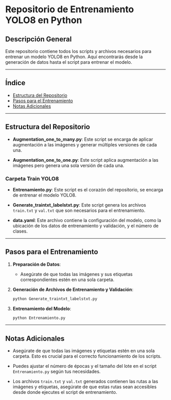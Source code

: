 # Repositorio de Entrenamiento YOLO8 en Python

## Descripción General
Este repositorio contiene todos los scripts y archivos necesarios para entrenar un modelo YOLO8 en Python. Aquí encontrarás desde la generación de datos hasta el script para entrenar el modelo.

---

## Índice
- [Estructura del Repositorio](#estructura-del-repositorio)
- [Pasos para el Entrenamiento](#pasos-para-el-entrenamiento)
- [Notas Adicionales](#notas-adicionales)

---

## Estructura del Repositorio

- **Augmentation_one_to_many.py**: Este script se encarga de aplicar augmentación a las imágenes y generar múltiples versiones de cada una.
  
- **Augmentation_one_to_one.py**: Este script aplica augmentación a las imágenes pero genera una sola versión de cada una.

### Carpeta Train YOLO8

- **Entrenamiento.py**: Este script es el corazón del repositorio, se encarga de entrenar el modelo YOLO8.
  
- **Generate_traintxt_labelstxt.py**: Este script genera los archivos `train.txt` y `val.txt` que son necesarios para el entrenamiento.

- **data.yaml**: Este archivo contiene la configuración del modelo, como la ubicación de los datos de entrenamiento y validación, y el número de clases.

---

## Pasos para el Entrenamiento

1. **Preparación de Datos**: 
    - Asegúrate de que todas las imágenes y sus etiquetas correspondientes estén en una sola carpeta.

2. **Generación de Archivos de Entrenamiento y Validación**: 
    ```bash
    python Generate_traintxt_labelstxt.py
    ```
  
3. **Entrenamiento del Modelo**: 
    ```bash
    python Entrenamiento.py
    ```

---

## Notas Adicionales

- Asegúrate de que todas las imágenes y etiquetas estén en una sola carpeta. Esto es crucial para el correcto funcionamiento de los scripts.

- Puedes ajustar el número de épocas y el tamaño del lote en el script `Entrenamiento.py` según tus necesidades.

- Los archivos `train.txt` y `val.txt` generados contienen las rutas a las imágenes y etiquetas, asegúrate de que estas rutas sean accesibles desde donde ejecutes el script de entrenamiento.


